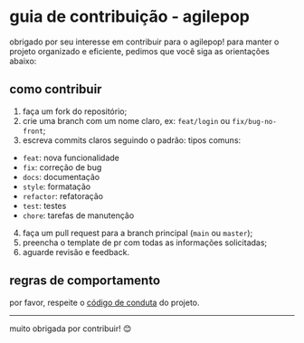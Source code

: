 # guia de contribuição - agilepop

obrigado por seu interesse em contribuir para o agilepop! para manter o projeto organizado e eficiente, pedimos que você siga as orientações abaixo:

## como contribuir

1. faça um fork do repositório;
2. crie uma branch com um nome claro, ex: `feat/login` ou `fix/bug-no-front`;
3. escreva commits claros seguindo o padrão:
tipos comuns:
- `feat`: nova funcionalidade
- `fix`: correção de bug
- `docs`: documentação
- `style`: formatação
- `refactor`: refatoração
- `test`: testes
- `chore`: tarefas de manutenção

4. faça um pull request para a branch principal (`main` ou `master`);
5. preencha o template de pr com todas as informações solicitadas;
6. aguarde revisão e feedback.

## regras de comportamento

por favor, respeite o [código de conduta](code_of_conduct.md) do projeto.

---

muito obrigada por contribuir! 😊

